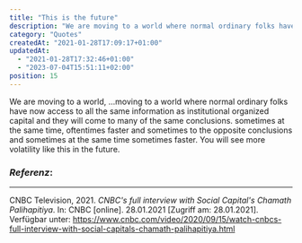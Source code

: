 ```yaml
---
title: "This is the future"
description: "We are moving to a world where normal ordinary folks have now access to all the same information as institutional organized capital and they will come to many of the same conclusions."
category: "Quotes"
createdAt: "2021-01-28T17:09:17+01:00"
updatedAt:
  - "2021-01-28T17:32:46+01:00"
  - "2023-07-04T15:51:11+02:00"
position: 15
---
```


We are moving to a world, ...moving to a world where normal ordinary folks have now access to all the same information as institutional organized capital and they will come to many of the same conclusions. sometimes at the same time, oftentimes faster and sometimes to the opposite conclusions and sometimes at the same time sometimes faster. You will see more volatility like this in the future.

### *Referenz*:

---

CNBC Television, 2021. _CNBC's full interview with Social Capital's Chamath Palihapitiya_. In: CNBC [online]. 28.01.2021 [Zugriff am: 28.01.2021]. Verfügbar unter: https://www.cnbc.com/video/2020/09/15/watch-cnbcs-full-interview-with-social-capitals-chamath-palihapitiya.html <i class="zmdi zmdi-open-in-new"></i>
